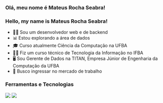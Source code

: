 ### Olá, meu nome é Mateus Rocha Seabra!
### Hello, my name is Mateus Rocha Seabra!

- 👨‍💻 Sou um desenvolvedor web e de backend
- 📊 Estou explorando a área de dados
- 🎓 Curso atualmente Ciência da Computação na UFBA
- 👨‍🎓 Fiz um curso técnico de Tecnologia da Informação no IFBA
- ‍🖥️ Sou Gerente de Dados na TITAN, Empresa Júnior de Engenharia da Computação da UFBA
- 💼 Busco ingressar no mercado de trabalho

### Ferramentas e Tecnologias

<img loading="lazy" src="https://cdn.jsdelivr.net/gh/devicons/devicon@latest/icons/git/git-original.svg"/><img src="" /> <img loading="lazy" src="https://cdn.jsdelivr.net/gh/devicons/devicon@latest/icons/python/python-original.svg"/>

